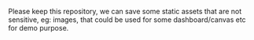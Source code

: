 Please keep this repository, we can save some static assets that are not sensitive, eg: images, that could be used for some dashboard/canvas etc for demo purpose.
